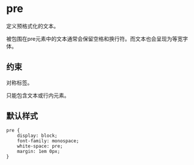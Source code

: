 # pre

定义预格式化的文本。

被包围在pre元素中的文本通常会保留空格和换行符。而文本也会呈现为等宽字体。

## 约束

对称标签。

只能包含文本或行内元素。

## 默认样式

```
pre {
    display: block;
    font-family: monospace;
    white-space: pre;
    margin: 1em 0px;
}
```